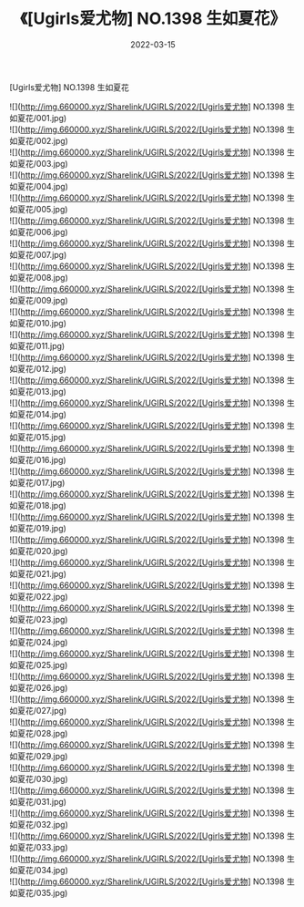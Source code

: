 ﻿---
layout: post
title:  《[Ugirls爱尤物] NO.1398 生如夏花》
date:   2022-03-15
img: http://img.660000.xyz/Sharelink/UGIRLS/2022/[Ugirls爱尤物] NO.1398 生如夏花/000.jpg
categories: [美女, 清纯, 唯美]
---

[Ugirls爱尤物] NO.1398 生如夏花

 ![](http://img.660000.xyz/Sharelink/UGIRLS/2022/[Ugirls爱尤物] NO.1398 生如夏花/001.jpg) <br>![](http://img.660000.xyz/Sharelink/UGIRLS/2022/[Ugirls爱尤物] NO.1398 生如夏花/002.jpg) <br>![](http://img.660000.xyz/Sharelink/UGIRLS/2022/[Ugirls爱尤物] NO.1398 生如夏花/003.jpg) <br>![](http://img.660000.xyz/Sharelink/UGIRLS/2022/[Ugirls爱尤物] NO.1398 生如夏花/004.jpg) <br>![](http://img.660000.xyz/Sharelink/UGIRLS/2022/[Ugirls爱尤物] NO.1398 生如夏花/005.jpg) <br>![](http://img.660000.xyz/Sharelink/UGIRLS/2022/[Ugirls爱尤物] NO.1398 生如夏花/006.jpg) <br>![](http://img.660000.xyz/Sharelink/UGIRLS/2022/[Ugirls爱尤物] NO.1398 生如夏花/007.jpg) <br>![](http://img.660000.xyz/Sharelink/UGIRLS/2022/[Ugirls爱尤物] NO.1398 生如夏花/008.jpg) <br>![](http://img.660000.xyz/Sharelink/UGIRLS/2022/[Ugirls爱尤物] NO.1398 生如夏花/009.jpg) <br>![](http://img.660000.xyz/Sharelink/UGIRLS/2022/[Ugirls爱尤物] NO.1398 生如夏花/010.jpg) <br>![](http://img.660000.xyz/Sharelink/UGIRLS/2022/[Ugirls爱尤物] NO.1398 生如夏花/011.jpg) <br>![](http://img.660000.xyz/Sharelink/UGIRLS/2022/[Ugirls爱尤物] NO.1398 生如夏花/012.jpg) <br>![](http://img.660000.xyz/Sharelink/UGIRLS/2022/[Ugirls爱尤物] NO.1398 生如夏花/013.jpg) <br>![](http://img.660000.xyz/Sharelink/UGIRLS/2022/[Ugirls爱尤物] NO.1398 生如夏花/014.jpg) <br>![](http://img.660000.xyz/Sharelink/UGIRLS/2022/[Ugirls爱尤物] NO.1398 生如夏花/015.jpg) <br>![](http://img.660000.xyz/Sharelink/UGIRLS/2022/[Ugirls爱尤物] NO.1398 生如夏花/016.jpg) <br>![](http://img.660000.xyz/Sharelink/UGIRLS/2022/[Ugirls爱尤物] NO.1398 生如夏花/017.jpg) <br>![](http://img.660000.xyz/Sharelink/UGIRLS/2022/[Ugirls爱尤物] NO.1398 生如夏花/018.jpg) <br>![](http://img.660000.xyz/Sharelink/UGIRLS/2022/[Ugirls爱尤物] NO.1398 生如夏花/019.jpg) <br>![](http://img.660000.xyz/Sharelink/UGIRLS/2022/[Ugirls爱尤物] NO.1398 生如夏花/020.jpg) <br>![](http://img.660000.xyz/Sharelink/UGIRLS/2022/[Ugirls爱尤物] NO.1398 生如夏花/021.jpg) <br>![](http://img.660000.xyz/Sharelink/UGIRLS/2022/[Ugirls爱尤物] NO.1398 生如夏花/022.jpg) <br>![](http://img.660000.xyz/Sharelink/UGIRLS/2022/[Ugirls爱尤物] NO.1398 生如夏花/023.jpg) <br>![](http://img.660000.xyz/Sharelink/UGIRLS/2022/[Ugirls爱尤物] NO.1398 生如夏花/024.jpg) <br>![](http://img.660000.xyz/Sharelink/UGIRLS/2022/[Ugirls爱尤物] NO.1398 生如夏花/025.jpg) <br>![](http://img.660000.xyz/Sharelink/UGIRLS/2022/[Ugirls爱尤物] NO.1398 生如夏花/026.jpg) <br>![](http://img.660000.xyz/Sharelink/UGIRLS/2022/[Ugirls爱尤物] NO.1398 生如夏花/027.jpg) <br>![](http://img.660000.xyz/Sharelink/UGIRLS/2022/[Ugirls爱尤物] NO.1398 生如夏花/028.jpg) <br>![](http://img.660000.xyz/Sharelink/UGIRLS/2022/[Ugirls爱尤物] NO.1398 生如夏花/029.jpg) <br>![](http://img.660000.xyz/Sharelink/UGIRLS/2022/[Ugirls爱尤物] NO.1398 生如夏花/030.jpg) <br>![](http://img.660000.xyz/Sharelink/UGIRLS/2022/[Ugirls爱尤物] NO.1398 生如夏花/031.jpg) <br>![](http://img.660000.xyz/Sharelink/UGIRLS/2022/[Ugirls爱尤物] NO.1398 生如夏花/032.jpg) <br>![](http://img.660000.xyz/Sharelink/UGIRLS/2022/[Ugirls爱尤物] NO.1398 生如夏花/033.jpg) <br>![](http://img.660000.xyz/Sharelink/UGIRLS/2022/[Ugirls爱尤物] NO.1398 生如夏花/034.jpg) <br>![](http://img.660000.xyz/Sharelink/UGIRLS/2022/[Ugirls爱尤物] NO.1398 生如夏花/035.jpg) <br>